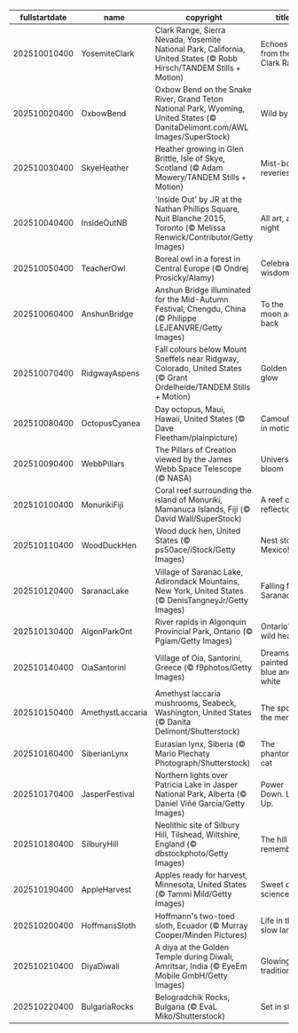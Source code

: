 |fullstartdate|name|copyright|title|image|
|--|--|--|--|--|
202510010400|YosemiteClark|Clark Range, Sierra Nevada, Yosemite National Park, California, United States (© Robb Hirsch/TANDEM Stills + Motion)|Echoes from the Clark Range|![](/en-CA/2025/10/202510010400YosemiteClark.jpg)|
202510020400|OxbowBend|Oxbow Bend on the Snake River, Grand Teton National Park, Wyoming, United States (© DanitaDelimont.com/AWL Images/SuperStock)|Wild by law|![](/en-CA/2025/10/202510020400OxbowBend.jpg)|
202510030400|SkyeHeather|Heather growing in Glen Brittle, Isle of Skye, Scotland (© Adam Mowery/TANDEM Stills + Motion)|Mist-bound reveries|![](/en-CA/2025/10/202510030400SkyeHeather.jpg)|
202510040400|InsideOutNB|'Inside Out' by JR at the Nathan Phillips Square, Nuit Blanche 2015, Toronto (© Melissa Renwick/Contributor/Getty Images)|All art, all night|![](/en-CA/2025/10/202510040400InsideOutNB.jpg)|
202510050400|TeacherOwl|Boreal owl in a forest in Central Europe (© Ondrej Prosicky/Alamy)|Celebrating wisdom|![](/en-CA/2025/10/202510050400TeacherOwl.jpg)|
202510060400|AnshunBridge|Anshun Bridge illuminated for the Mid-Autumn Festival, Chengdu, China (© Philippe LEJEANVRE/Getty Images)|To the moon and back|![](/en-CA/2025/10/202510060400AnshunBridge.jpg)|
202510070400|RidgwayAspens|Fall colours below Mount Sneffels near Ridgway, Colorado, United States (© Grant Ordelheide/TANDEM Stills + Motion)|Golden fall glow|![](/en-CA/2025/10/202510070400RidgwayAspens.jpg)|
202510080400|OctopusCyanea|Day octopus, Maui, Hawaii, United States (© Dave Fleetham/plainpicture)|Camouflage in motion|![](/en-CA/2025/10/202510080400OctopusCyanea.jpg)|
202510090400|WebbPillars|The Pillars of Creation viewed by the James Webb Space Telescope (© NASA)|Universe in bloom|![](/en-CA/2025/10/202510090400WebbPillars.jpg)|
202510100400|MonurikiFiji|Coral reef surrounding the island of Monuriki, Mamanuca Islands, Fiji (© David Wall/SuperStock)|A reef of reflection|![](/en-CA/2025/10/202510100400MonurikiFiji.jpg)|
202510110400|WoodDuckHen|Wood duck hen, United States (© ps50ace/iStock/Getty Images)|Nest stop: Mexico!|![](/en-CA/2025/10/202510110400WoodDuckHen.jpg)|
202510120400|SaranacLake|Village of Saranac Lake, Adirondack Mountains, New York, United States (© DenisTangneyJr/Getty Images)|Falling for Saranac|![](/en-CA/2025/10/202510120400SaranacLake.jpg)|
202510130400|AlgonParkOnt|River rapids in Algonquin Provincial Park, Ontario (© Pgiam/Getty Images)|Ontario's wild heart|![](/en-CA/2025/10/202510130400AlgonParkOnt.jpg)|
202510140400|OiaSantorini|Village of Oia, Santorini, Greece (© f9photos/Getty Images)|Dreams painted in blue and white|![](/en-CA/2025/10/202510140400OiaSantorini.jpg)|
202510150400|AmethystLaccaria|Amethyst laccaria mushrooms, Seabeck, Washington, United States (© Danita Delimont/Shutterstock)|The spore the merrier|![](/en-CA/2025/10/202510150400AmethystLaccaria.jpg)|
202510160400|SiberianLynx|Eurasian lynx, Siberia (© Mario Plechaty Photograph/Shutterstock)|The phantom cat|![](/en-CA/2025/10/202510160400SiberianLynx.jpg)|
202510170400|JasperFestival|Northern lights over Patricia Lake in Jasper National Park, Alberta (© Daniel Viñé Garcia/Getty Images)|Power Down. Look Up.|![](/en-CA/2025/10/202510170400JasperFestival.jpg)|
202510180400|SilburyHill|Neolithic site of Silbury Hill, Tilshead, Wiltshire, England (© dbstockphoto/Getty Images)|The hill that remembers|![](/en-CA/2025/10/202510180400SilburyHill.jpg)|
202510190400|AppleHarvest|Apples ready for harvest, Minnesota, United States (© Tammi Mild/Getty Images)|Sweet on science|![](/en-CA/2025/10/202510190400AppleHarvest.jpg)|
202510200400|HoffmansSloth|Hoffmann's two-toed sloth, Ecuador (© Murray Cooper/Minden Pictures)|Life in the slow lane|![](/en-CA/2025/10/202510200400HoffmansSloth.jpg)|
202510210400|DiyaDiwali|A diya at the Golden Temple during Diwali, Amritsar, India (© EyeEm Mobile GmbH/Getty Images)|Glowing traditions|![](/en-CA/2025/10/202510210400DiyaDiwali.jpg)|
202510220400|BulgariaRocks|Belogradchik Rocks, Bulgaria (© EvaL Miko/Shutterstock)|Set in stone|![](/en-CA/2025/10/202510220400BulgariaRocks.jpg)|
